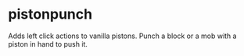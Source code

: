 # pistonpunch

Adds left click actions to vanilla pistons. Punch a block or a mob with a piston in hand to push it.
